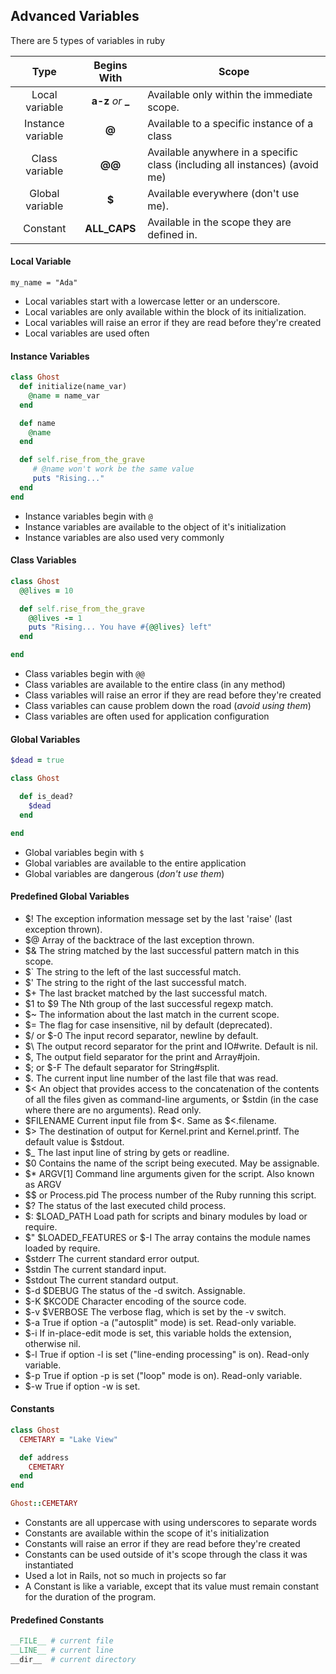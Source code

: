 ## Advanced Variables

There are 5 types of variables in ruby


| Type             | Begins With  | Scope                                          |
|:----------------:|:------------------:|------------------------------------------|
|Local variable    | **a-z** *or* **_** | Available only within the immediate scope.
|Instance variable | **@**              | Available to a specific instance of a class
|Class variable    | **@@**             | Available anywhere in a specific class (including all instances) (avoid me)
|Global variable   | **$**              | Available everywhere (don't use me).
|Constant  | **ALL_CAPS**       | Available in the scope they are defined in.

#### Local Variable

    my_name = "Ada"

- Local variables start with a lowercase letter or an underscore.
- Local variables are only available within the block of its initialization.
- Local variables will raise an error if they are read before they're created
- Local variables are used often

#### Instance Variables

```ruby
class Ghost
  def initialize(name_var)
    @name = name_var
  end

  def name
    @name
  end

  def self.rise_from_the_grave
     # @name won't work be the same value
     puts "Rising..."
  end
end
```

- Instance variables begin with `@`
- Instance variables are available to the object of it's initialization
- Instance variables are also used very commonly

#### Class Variables

```ruby
class Ghost
  @@lives = 10

  def self.rise_from_the_grave
    @@lives -= 1
    puts "Rising... You have #{@@lives} left"
  end

end
```

- Class variables begin with `@@`
- Class variables are available to the entire class (in any method)
- Class variables will raise an error if they are read before they're created
- Class variables can cause problem down the road (*avoid using them*)
- Class variables are often used for application configuration

#### Global Variables

```ruby
$dead = true

class Ghost

  def is_dead?
    $dead
  end

end
```

- Global variables begin with `$`
- Global variables are available to the entire application
- Global variables are dangerous (*don't use them*)

#### Predefined Global Variables

- $!		The exception information message set by the last 'raise' (last exception thrown).
- $@		Array of the backtrace of the last exception thrown.
- $&		The string matched by the last successful pattern match in this scope.
- $`		The string to the left of the last successful match.
- $'		The string to the right of the last successful match.
- $+		The last bracket matched by the last successful match.
- $1 to $9		The Nth group of the last successful regexp match.
- $~		The information about the last match in the current scope.
- $=		The flag for case insensitive, nil by default (deprecated).
- $/	 or $-0	The input record separator, newline by default.
- $\		The output record separator for the print and IO#write. Default is nil.
- $,		The output field separator for the print and Array#join.
- $;	 or $-F	The default separator for String#split.
- $.		The current input line number of the last file that was read.
- $<		An object that provides access to the concatenation of the contents of all the files given as command-line arguments, or $stdin (in the case where there are no arguments). Read only.
- $FILENAME		Current input file from $<. Same as $<.filename.
- $>		The destination of output for Kernel.print and Kernel.printf. The default value is $stdout.
- $_		The last input line of string by gets or readline.
- $0		Contains the name of the script being executed. May be assignable.
- $*	ARGV[1]	Command line arguments given for the script. Also known as ARGV
- $$	 or Process.pid	The process number of the Ruby running this script.
- $?		The status of the last executed child process.
- $:	$LOAD_PATH	Load path for scripts and binary modules by load or require.
- $"	$LOADED_FEATURES or $-I	The array contains the module names loaded by require.
- $stderr		The current standard error output.
- $stdin		The current standard input.
- $stdout		The current standard output.
- $-d	$DEBUG	The status of the -d switch. Assignable.
- $-K	$KCODE	Character encoding of the source code.
- $-v	$VERBOSE	The verbose flag, which is set by the -v switch.
- $-a		True if option -a ("autosplit" mode) is set. Read-only variable.
- $-i		If in-place-edit mode is set, this variable holds the extension, otherwise nil.
- $-l		True if option -l is set ("line-ending processing" is on). Read-only variable.
- $-p		True if option -p is set ("loop" mode is on). Read-only variable.
- $-w		True if option -w is set.

#### Constants
```ruby
class Ghost
  CEMETARY = "Lake View"

  def address
    CEMETARY
  end
end

Ghost::CEMETARY
```

- Constants are all uppercase with using underscores to separate words
- Constants are available within the scope of it's initialization
- Constants will raise an error if they are read before they're created
- Constants can be used outside of it's scope through the class it was instantiated
- Used a lot in Rails, not so much in projects so far
- A Constant is like a variable, except that its value must remain constant for the duration of the program.

#### Predefined Constants

```ruby
__FILE__ # current file
__LINE__ # current line
__dir__  # current directory
```
